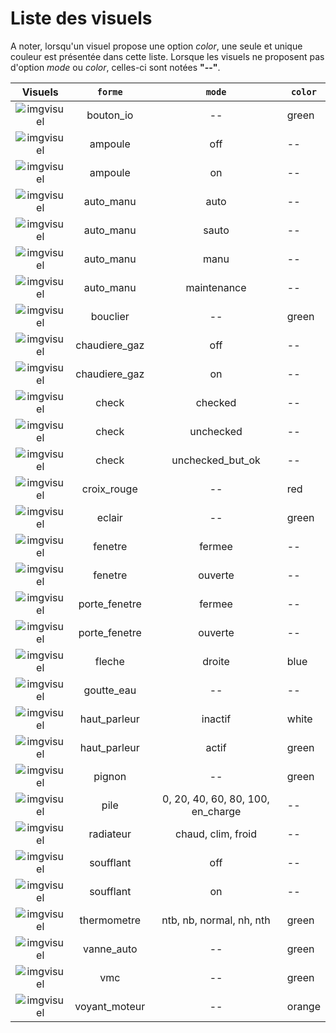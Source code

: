 # Liste des visuels

A noter, lorsqu'un visuel propose une option *color*, une seule et unique couleur est présentée dans cette liste.
Lorsque les visuels ne proposent pas d'option *mode* ou *color*, celles-ci sont notées **"--"**.

| Visuels | `forme` | `mode` | `color` |
|:-------:|:-----:|:----:|-------|
| ![imgvisuel](https://svn.abls-habitat.fr/repo/Watchdog/prod/Watchdogd/IHM/img/bouton_io_green.png)  | bouton_io | -- | green |
| ![imgvisuel](https://svn.abls-habitat.fr/repo/Watchdog/prod/Watchdogd/IHM/img/ampoule_off.png)  | ampoule | off | -- |
| ![imgvisuel](https://svn.abls-habitat.fr/repo/Watchdog/prod/Watchdogd/IHM/img/ampoule_on.png)  | ampoule | on | -- |
| ![imgvisuel](https://svn.abls-habitat.fr/repo/Watchdog/prod/Watchdogd/IHM/img/auto_manu_auto.png)  | auto_manu | auto | -- |
| ![imgvisuel](https://svn.abls-habitat.fr/repo/Watchdog/prod/Watchdogd/IHM/img/auto_manu_sauto.png)  | auto_manu | sauto | -- |
| ![imgvisuel](https://svn.abls-habitat.fr/repo/Watchdog/prod/Watchdogd/IHM/img/auto_manu_manu.png)  | auto_manu | manu | -- |
| ![imgvisuel](https://svn.abls-habitat.fr/repo/Watchdog/prod/Watchdogd/IHM/img/auto_manu_maintenance.png)  | auto_manu | maintenance | -- |
| ![imgvisuel](https://svn.abls-habitat.fr/repo/Watchdog/prod/Watchdogd/IHM/img/bouclier_green.png)  | bouclier | -- | green |
| ![imgvisuel](https://svn.abls-habitat.fr/repo/Watchdog/prod/Watchdogd/IHM/img/chaudiere_gaz_off.png)  | chaudiere_gaz | off | -- |
| ![imgvisuel](https://svn.abls-habitat.fr/repo/Watchdog/prod/Watchdogd/IHM/img/chaudiere_gaz_on.png)  | chaudiere_gaz | on | -- |
| ![imgvisuel](https://svn.abls-habitat.fr/repo/Watchdog/prod/Watchdogd/IHM/img/check_checked.png)  | check | checked | -- |
| ![imgvisuel](https://svn.abls-habitat.fr/repo/Watchdog/prod/Watchdogd/IHM/img/check_unchecked.png)  | check | unchecked | -- |
| ![imgvisuel](https://svn.abls-habitat.fr/repo/Watchdog/prod/Watchdogd/IHM/img/check_unchecked_but_ok.png)  | check | unchecked_but_ok | -- |
| ![imgvisuel](https://svn.abls-habitat.fr/repo/Watchdog/prod/Watchdogd/IHM/img/croix_rouge_red.png) | croix_rouge | -- | red |
| ![imgvisuel](https://svn.abls-habitat.fr/repo/Watchdog/prod/Watchdogd/IHM/img/eclair_green.png) | eclair | -- | green |
| ![imgvisuel](https://svn.abls-habitat.fr/repo/Watchdog/prod/Watchdogd/IHM/img/fenetre_fermee.png) | fenetre | fermee | -- |
| ![imgvisuel](https://svn.abls-habitat.fr/repo/Watchdog/prod/Watchdogd/IHM/img/fenetre_ouverte.png) | fenetre | ouverte | -- |
| ![imgvisuel](https://svn.abls-habitat.fr/repo/Watchdog/prod/Watchdogd/IHM/img/porte_fenetre_fermee.png) | porte_fenetre | fermee | -- |
| ![imgvisuel](https://svn.abls-habitat.fr/repo/Watchdog/prod/Watchdogd/IHM/img/porte_fenetre_ouverte.png) | porte_fenetre | ouverte | -- |
| ![imgvisuel](https://svn.abls-habitat.fr/repo/Watchdog/prod/Watchdogd/IHM/img/fleche_froite_blue.png) | fleche | droite | blue |
| ![imgvisuel](https://svn.abls-habitat.fr/repo/Watchdog/prod/Watchdogd/IHM/img/goutte_eau.png) | goutte_eau | -- | -- |
| ![imgvisuel](https://svn.abls-habitat.fr/repo/Watchdog/prod/Watchdogd/IHM/img/haut_parleur_inactif_white.png) | haut_parleur | inactif | white |
| ![imgvisuel](https://svn.abls-habitat.fr/repo/Watchdog/prod/Watchdogd/IHM/img/haut_parleur_actif_green.png) | haut_parleur | actif | green |
| ![imgvisuel](https://svn.abls-habitat.fr/repo/Watchdog/prod/Watchdogd/IHM/img/pignon_green.png) | pignon | -- | green |
| ![imgvisuel](https://svn.abls-habitat.fr/repo/Watchdog/prod/Watchdogd/IHM/img/pile_80.png) | pile | 0, 20, 40, 60, 80, 100, en_charge | -- |
| ![imgvisuel](https://svn.abls-habitat.fr/repo/Watchdog/prod/Watchdogd/IHM/img/radiateur_chaud.png) | radiateur | chaud, clim, froid | -- |
| ![imgvisuel](https://svn.abls-habitat.fr/repo/Watchdog/prod/Watchdogd/IHM/img/soufflant_off.png) | soufflant | off | -- |
| ![imgvisuel](https://svn.abls-habitat.fr/repo/Watchdog/prod/Watchdogd/IHM/img/soufflant_on.png) | soufflant | on | -- |
| ![imgvisuel](https://svn.abls-habitat.fr/repo/Watchdog/prod/Watchdogd/IHM/img/thermometre_nh_green.png) | thermometre | ntb, nb, normal, nh, nth | green |
| ![imgvisuel](https://svn.abls-habitat.fr/repo/Watchdog/prod/Watchdogd/IHM/img/vanne_auto_green.png) | vanne_auto | -- | green |
| ![imgvisuel](https://svn.abls-habitat.fr/repo/Watchdog/prod/Watchdogd/IHM/img/vmc_green.png) | vmc | -- | green |
| ![imgvisuel](https://svn.abls-habitat.fr/repo/Watchdog/prod/Watchdogd/IHM/img/voyant_moteur_orange.png) | voyant_moteur | -- | orange |


